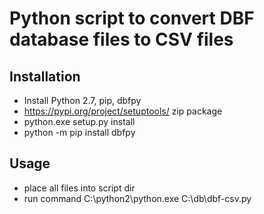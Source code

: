# Python script to convert DBF database files to CSV files
## Installation
- Install Python 2.7, pip, dbfpy
- https://pypi.org/project/setuptools/ zip package
- python.exe setup.py install
- python -m pip install dbfpy
## Usage
- place all files into script dir
- run command C:\python2\python.exe C:\db\dbf-csv.py
